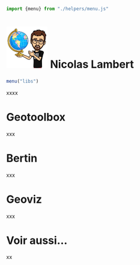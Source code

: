 <link rel="stylesheet" href="css/style.css">

```js
import {menu} from "./helpers/menu.js"
```

<div class = "hero"><h1> <img src="images/nico.jpg" width="110px"></img> Nicolas Lambert</h1></div>

```js
menu("libs")
```
xxxx

# Geotoolbox

xxx

# Bertin

xxx

# Geoviz

xxx

# Voir aussi...

xx